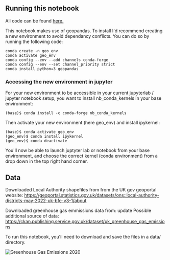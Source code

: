 ## Running this notebook 

All code can be found [here.](Greenhouse%20Gasses.ipynb) 

This notebook makes use of geopandas. To install I'd recommend creating a new environment to avoid dependancy conflicts. You can do so by running the following code: 

```
conda create -n geo_env
conda activate geo_env
conda config --env --add channels conda-forge
conda config --env --set channel_priority strict
conda install python=3 geopandas
```

### Accessing the new environment in jupyter 

For your new environment to be accessible in your current jupyterlab / jupyter notebook setup, you want to install nb_conda_kernels in your base environment: 

```(base)$ conda install -c conda-forge nb_conda_kernels```

Then activate your new environment (here geo_env) and install ipykernel: 

```
(base)$ conda activate geo_env
(geo_env)$ conda install ipykernel
(geo_env)$ conda deactivate
```

You'll now be able to launch juptyter lab or notebook from your base environment, and choose the correct kernel (conda environment) from a drop down in the top right hand corner. 

## Data 

Downloaded Local Authority shapefiles from from the UK gov geoportal website: https://geoportal.statistics.gov.uk/datasets/ons::local-authority-districts-may-2022-uk-bfe-v3-1/about 

Downloaded greenhouse gas emmissions data from: update 
Possible additional source of data: https://ckan.publishing.service.gov.uk/dataset/uk_greenhouse_gas_emissions 

To run this notebook, you'll need to download and save the files in a data/ directory. 


![Greenhouse Gas Emissions 2020](imgs/ghg_example.png)
